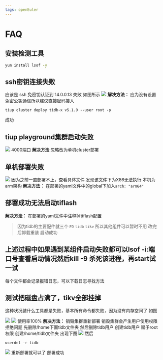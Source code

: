 ```yaml
---
tags: openEuler
---
```

# FAQ
## 安装检测工具
```bash
yum install lsof -y
```
## ssh密钥连接失败
应该是 ssh 免密钥认证到 14.0.0.13 失败
如图所示 
![](https://i.loli.net/2021/07/06/dlT4KruHESVR7eN.png)
**解决方法：**
应为没有设置免密公钥通信所以建议直接密码接入
```
tiup cluster deploy tidb-x v5.1.0 --user root -p
```
成功
## tiup playground集群启动失败
![](https://i.loli.net/2021/07/08/2osJhVgZxT6ScDy.png)
4000端口
**解决方法**
忽略改为单机cluster部署

## 单机部署失败
![](https://i.loli.net/2021/07/09/eriIbkXT4sLZBAo.png)
因为之前一直部署不上，查看具体文件
发现该文件下为X86无法执行
本机为arm架构
**解决方法：**
在部署的yaml文件中的global下加入`arch: "arm64"`
## 部署成功无法启动tiflash
**解决方法：**
在部署的yaml文件中注释掉tiflash配置
>因为tidb的主要配件就三个 `PD` `tidb` `tikv` 所以其他组件可以暂时不用
改完后卸载重装
启动成功

## 上述过程中如果遇到某组件启动失败都可以lsof -i:端口号查看启动情况然后kill -9 杀死该进程，再start试一试

每个文件都会记录报错日志，可以下载日志寻找方法

## 测试把磁盘占满了，tikv全部挂掉
这种状况装什么工具都是失败，基本所有命令都失败，因为没有内存空间了
如图

![](https://i.loli.net/2021/07/14/BA6uDE5nhg7jimL.png)
![](https://i.loli.net/2021/07/14/vlchjPZux5bLNMq.png)
使用率100%
**解决方法：**
销毁集群重新部署
销毁集群会产生用户使用权限拒绝问题
先删除/home下面tidb文件夹
然后删除tidb用户
创建tidb用户
赋予root权限
创建/home/tidb文件夹
出现下图
![](https://i.loli.net/2021/07/12/uSw27GOJRTngLHi.png)
然后
```
userdel -r tidb
```
![](https://i.loli.net/2021/07/14/jEAwcDrvq8IxQV6.png)
重新部署就可以了
部署成功